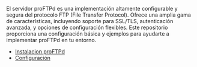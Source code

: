 
El servidor proFTPd es una implementación altamente configurable y segura del protocolo FTP (File Transfer Protocol). Ofrece una amplia gama de características, incluyendo soporte para SSL/TLS, autenticación avanzada, y opciones de configuración flexibles. Este repositorio proporciona una configuración básica y ejemplos para ayudarte a implementar proFTPd en tu entorno.

- [Instalacion proFTPd](proFTPd-ins.md)
- [Configuración](proFTPd-conf.md)
